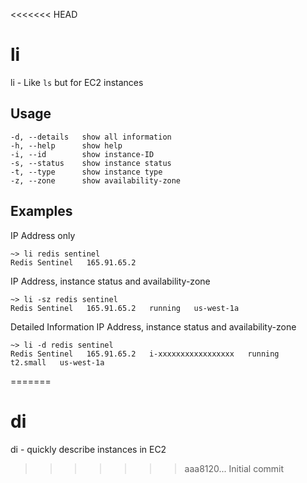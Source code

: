 <<<<<<< HEAD
# li
li - Like `ls` but for EC2 instances

## Usage 

```
-d, --details   show all information
-h, --help      show help
-i, --id        show instance-ID
-s, --status    show instance status
-t, --type      show instance type
-z, --zone      show availability-zone
```

## Examples

IP Address only
```
~> li redis sentinel
Redis Sentinel   165.91.65.2
```
   
IP Address, instance status and availability-zone
```
~> li -sz redis sentinel
Redis Sentinel   165.91.65.2   running   us-west-1a

```

Detailed Information
IP Address, instance status and availability-zone
```
~> li -d redis sentinel
Redis Sentinel   165.91.65.2   i-xxxxxxxxxxxxxxxxx   running   t2.small   us-west-1a

```
=======
# di
di - quickly describe instances in EC2
>>>>>>> aaa8120... Initial commit
